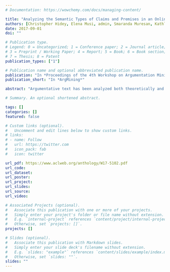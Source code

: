 ```yaml
---
# Documentation: https://wowchemy.com/docs/managing-content/

title: "Analyzing the Semantic Types of Claims and Premises in an Online Persuasive Forum"
authors: [Christopher Hidey, Elena Musi, admin, Smaranda Muresan, Kathleen McKeown]
date: 2017-09-01
doi: ""

# Publication type.
# Legend: 0 = Uncategorized; 1 = Conference paper; 2 = Journal article;
# 3 = Preprint / Working Paper; 4 = Report; 5 = Book; 6 = Book section;
# 7 = Thesis; 8 = Patent
publication_types: ["1"]

# Publication name and optional abbreviated publication name.
publication: "In *Proceedings of the 4th Workshop on Argumentation Mining*"
publication_short: "In *ArgMining*"

abstract: "Argumentative text has been analyzed both theoretically and computationally in terms of argumentative structure that consists of argument components (e.g., claims, premises) and their argumentative relations (e.g., support, attack). Less emphasis has been placed on analyzing the semantic types of argument components. We propose a two-tiered annotation scheme to label claims and premises and their semantic types in an online persuasive forum, Change My View, with the long-term goal of understanding what makes a message persuasive. Premises are annotated with the three types of persuasive modes: ethos, logos, pathos, while claims are labeled as interpretation, evaluation, agreement, or disagreement, the latter two designed to account for the dialogical nature of our corpus. We aim to answer three questions: 1) can humans reliably annotate the semantic types of argument components? 2) are types of premises/claims positioned in recurrent orders? and 3) are certain types of claims and/or premises more likely to appear in persuasive messages than in non-persuasive messages?"

# Summary. An optional shortened abstract.

tags: []
categories: []
featured: false

# Custom links (optional).
#   Uncomment and edit lines below to show custom links.
# links:
# - name: Follow
#   url: https://twitter.com
#   icon_pack: fab
#   icon: twitter

url_pdf: https://www.aclweb.org/anthology/W17-5102.pdf
url_code:
url_dataset:
url_poster:
url_project:
url_slides:
url_source:
url_video:

# Associated Projects (optional).
#   Associate this publication with one or more of your projects.
#   Simply enter your project's folder or file name without extension.
#   E.g. `internal-project` references `content/project/internal-project/index.md`.
#   Otherwise, set `projects: []`.
projects: []

# Slides (optional).
#   Associate this publication with Markdown slides.
#   Simply enter your slide deck's filename without extension.
#   E.g. `slides: "example"` references `content/slides/example/index.md`.
#   Otherwise, set `slides: ""`.
slides: ""
---
```

